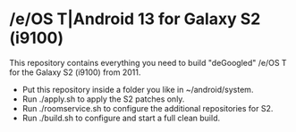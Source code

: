 # /e/OS T|Android 13 for Galaxy S2 (i9100) 

This repository contains everything you need to build "deGoogled" /e/OS T for the Galaxy S2 (i9100) from 2011.  
- Put this repository inside a folder you like in ~/android/system.
- Run ./apply.sh to apply the S2 patches only.
- Run ./roomservice.sh to configure the additional repositories for S2.
- Run ./build.sh to configure and start a full clean build.


